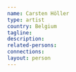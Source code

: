 ```yaml
---
name: Carsten Höller
type: artist
country: Belgium
tagline:
description:
related-persons:
connections:
layout: person
---
```

